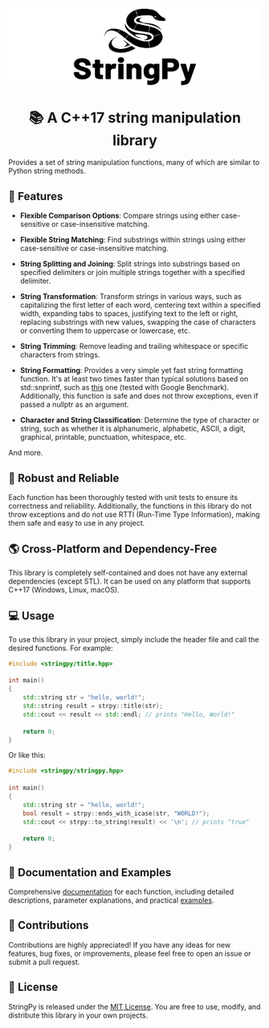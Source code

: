 <p align="center">
  <img src="https://github.com/hun1er/stringpy/blob/main/data/logo/800x250.png?raw=true" alt="StringPy">
</p>

<h1 align="center">
  📚 A C++17 string manipulation library
</h1>

Provides a set of string manipulation functions, many of which are similar to Python string methods.

## 🌟 Features

-   **Flexible Comparison Options**: Compare strings using either case-sensitive or case-insensitive matching.

-   **Flexible String Matching**: Find substrings within strings using either case-sensitive or case-insensitive matching.

-   **String Splitting and Joining**: Split strings into substrings based on specified delimiters or join multiple strings together with a specified delimiter.

-   **String Transformation**: Transform strings in various ways, such as capitalizing the first letter of each word, centering text within a specified width, expanding tabs to spaces, justifying text to the left or right, replacing substrings with new values, swapping the case of characters or converting them to uppercase or lowercase, etc.

-   **String Trimming**: Remove leading and trailing whitespace or specific characters from strings.

-   **String Formatting**: Provides a very simple yet fast string formatting function. It's at least two times faster than typical solutions based on std::snprintf, such as [this](https://stackoverflow.com/a/26221725) one (tested with Google Benchmark).
    Additionally, this function is safe and does not throw exceptions, even if passed a nullptr as an argument.

-   **Character and String Classification**: Determine the type of character or string, such as whether it is alphanumeric, alphabetic, ASCII, a digit, graphical, printable, punctuation, whitespace, etc.

And more.

## 💪 Robust and Reliable

Each function has been thoroughly tested with unit tests to ensure its correctness and reliability. Additionally, the functions in this library do not throw exceptions and do not use RTTI (Run-Time Type Information), making them safe and easy to use in any project.

## 🌎 Cross-Platform and Dependency-Free

This library is completely self-contained and does not have any external dependencies (except STL). It can be used on any platform that supports C++17 (Windows, Linux, macOS).

## 💻 Usage

To use this library in your project, simply include the header file and call the desired functions. For example:

```cpp
#include <stringpy/title.hpp>

int main()
{
    std::string str = "hello, world!";
    std::string result = strpy::title(str);
    std::cout << result << std::endl; // prints "Hello, World!"

    return 0;
}
```

Or like this:

```cpp
#include <stringpy/stringpy.hpp>

int main()
{
    std::string str = "hello, world!";
    bool result = strpy::ends_with_icase(str, "WORLD!");
    std::cout << strpy::to_string(result) << '\n'; // prints "true"

    return 0;
}
```

## 📖 Documentation and Examples

Comprehensive [documentation](https://stringpy.rf.gd/files.html) for each function, including detailed descriptions, parameter explanations, and practical [examples](https://stringpy.rf.gd/examples.html).

## 💬 Contributions

Contributions are highly appreciated! If you have any ideas for new features, bug fixes, or improvements, please feel free to open an issue or submit a pull request.

## 📜 License

StringPy is released under the [MIT License](https://github.com/hun1er/stringpy/blob/main/LICENSE). You are free to use, modify, and distribute this library in your own projects.
